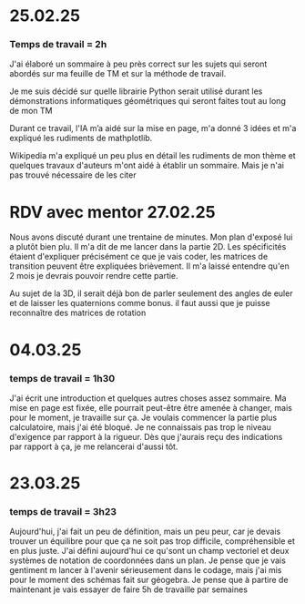 # 25.02.25
### Temps de travail = 2h
J'ai élaboré un sommaire à peu près correct sur les sujets qui seront abordés sur ma feuille de TM et sur la méthode de travail. 

Je me suis décidé sur quelle librairie Python serait utilisé durant les démonstrations informatiques géométriques qui seront faites 
tout au long de mon TM

Durant ce travail, l'IA m’a aidé sur la mise en page, 
m'a donné 3 idées et m'a expliqué les rudiments de mathplotlib.

Wikipedia m'a expliqué un peu plus en détail les rudiments de mon thème et quelques travaux d'auteurs m'ont aidé à établir un sommaire. Mais je n'ai pas trouvé nécessaire de les citer
# RDV avec mentor 27.02.25
Nous avons discuté durant une trentaine de minutes. Mon plan d'exposé lui a plutôt bien plu.
Il m'a dit de me lancer dans la partie 2D. Les spécificités étaient d'expliquer précisément ce que je vais coder, les matrices de transition peuvent être expliquées brièvement.
Il m'a laissé entendre qu'en 2 mois je devrais pouvoir rendre cette partie. 

Au sujet de la 3D, il serait déjà bon de parler seulement des angles de euler et de laisser les quaternions comme bonus. il faut aussi que je puisse reconnaître des matrices de rotation
# 04.03.25
### temps de travail = 1h30
J'ai écrit une introduction et quelques autres choses assez sommaire. Ma mise en page est fixée, elle pourrait peut-être être amenée à changer,
 mais pour le moment, je travaille sur ça. Je voulais commencer la partie plus calculatoire,
  mais j'ai été bloqué. Je ne connaissais pas trop le niveau d'exigence par rapport à la rigueur. 
  Dès que j'aurais reçu des indications par rapport à ça, je me relancerai d'aussi tôt. 
  # 23.03.25
### temps de travail = 3h23
Aujourd'hui, j'ai fait un peu de définition, mais un peu peur, car je devais trouver un équilibre pour que ça ne soit pas trop difficile, compréhensible et en plus juste. J'ai défini aujourd'hui ce qu'sont un champ vectoriel et deux systèmes de notation de coordonnées dans un plan. Je pense que je vais gentiment m lancer à l'avenir sérieusement dans le codage, mais j'ai mis pour le moment des schémas fait sur géogebra. Je pense que à partire de maintenant je vais essayer de faire 5h de travaille par semaines 